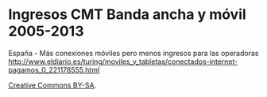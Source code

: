 Ingresos CMT Banda ancha y móvil 2005-2013
====================

España - Más conexiones móviles pero menos ingresos para las operadoras http://www.eldiario.es/turing/moviles_y_tabletas/conectados-internet-pagamos_0_221178555.html

[Creative Commons BY-SA](https://creativecommons.org/licenses/by-sa/4.0/). 